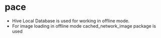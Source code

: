 # pace
* Hive Local Database is used for working in offline mode.
* For image loading in offline mode cached_network_image package is used

